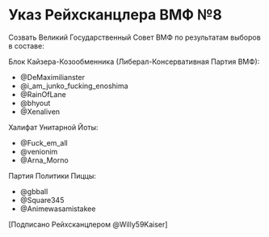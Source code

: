# Указ Рейхсканцлера ВМФ №8

Созвать Великий Государственный Совет ВМФ по результатам выборов в составе:

Блок Кайзера-Козообменника (Либерал-Консервативная Партия ВМФ):
- @DeMaximilianster
- @i_am_junko_fucking_enoshima
- @RainOfLane
- @bhyout
- @Xenaliven

Халифат Унитарной Йоты:
- @Fuck_em_all
- @venionim
- @Arna_Morno

Партия Политики Пиццы:
- @gbball
- @Square345
- @Animewasamistakee

[Подписано Рейхсканцлером @Willy59Kaiser]
